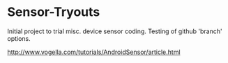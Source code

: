 # Sensor-Tryouts
Initial project to trial misc. device sensor coding.
Testing of github 'branch' options.


http://www.vogella.com/tutorials/AndroidSensor/article.html
